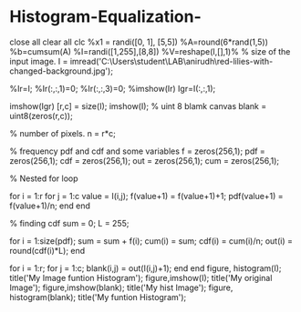 # Histogram-Equalization-
close all
clear all
clc
%x1 = randi([0, 1], [5,5])
%A=round(6*rand(1,5))
%b=cumsum(A)
%I=randi([1,255],[8,8])
%V=reshape(I,[],1)%
% size of the input image.
I = imread('C:\Users\student\LAB\anirudh\red-lilies-with-changed-background.jpg');

%Ir=I;
%Ir(:,:,1)=0;
%Ir(:,:,3)=0;
%imshow(Ir)
Igr=I(:,:,1);

imshow(Igr)
[r,c] = size(I); 
imshow(I);
% uint 8 blamk canvas
blank = uint8(zeros(r,c));

% number of pixels.
n = r*c;

% frequency pdf and cdf and some variables
f = zeros(256,1);
pdf = zeros(256,1);
cdf = zeros(256,1);
out = zeros(256,1);
cum = zeros(256,1);


% Nested for loop

for i = 1:r
    for j = 1:c
        value = I(i,j);
        f(value+1) = f(value+1)+1;
        pdf(value+1) = f(value+1)/n;
    end
end

% finding cdf
sum = 0;
L = 255;


for i = 1:size(pdf);
    sum = sum + f(i);
    cum(i) = sum;
    cdf(i) = cum(i)/n;
    out(i) = round(cdf(i)*L);
end

for i = 1:r;
    for j = 1:c;
        blank(i,j) = out(I(i,j)+1);
    end
end
figure, histogram(I); title('My Image funtion Histogram');
figure,imshow(I); title('My original Image');
figure,imshow(blank); title('My hist Image');
figure, histogram(blank); title('My funtion Histogram');
